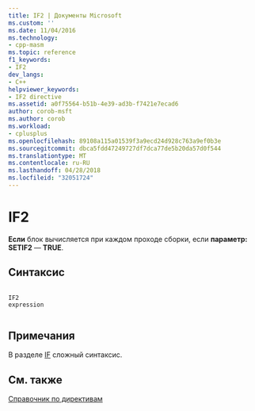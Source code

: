 ```yaml
---
title: IF2 | Документы Microsoft
ms.custom: ''
ms.date: 11/04/2016
ms.technology:
- cpp-masm
ms.topic: reference
f1_keywords:
- IF2
dev_langs:
- C++
helpviewer_keywords:
- IF2 directive
ms.assetid: a0f75564-b51b-4e39-ad3b-f7421e7ecad6
author: corob-msft
ms.author: corob
ms.workload:
- cplusplus
ms.openlocfilehash: 89108a115a01539f3a9ecd24d928c763a9ef0b3e
ms.sourcegitcommit: dbca5fdd47249727df7dca77de5b20da57d0f544
ms.translationtype: MT
ms.contentlocale: ru-RU
ms.lasthandoff: 04/28/2018
ms.locfileid: "32051724"
---
```

# <a name="if2"></a>IF2
**Если** блок вычисляется при каждом проходе сборки, если **параметр: SETIF2** — **TRUE**.  
  
## <a name="syntax"></a>Синтаксис  
  
```  
  
IF2   
expression  
  
```  
  
## <a name="remarks"></a>Примечания  
 В разделе [IF](../../assembler/masm/if-masm.md) сложный синтаксис.  
  
## <a name="see-also"></a>См. также  
 [Справочник по директивам](../../assembler/masm/directives-reference.md)